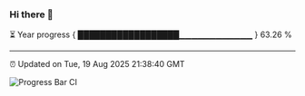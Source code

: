 ### Hi there 👋

⏳ Year progress { ██████████████████▁▁▁▁▁▁▁▁▁▁▁▁ } 63.26 %

---

⏰ Updated on Tue, 19 Aug 2025 21:38:40 GMT

![Progress Bar CI](https://github.com/IshwaranRudhara/GIT-ACTION/workflows/Progress%20Bar%20CI/badge.svg)
